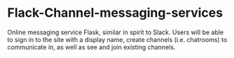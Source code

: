 # Flack-Channel-messaging-services
Online messaging service Flask, similar in spirit to Slack. Users will be able to sign in to the site with a display name, create channels (i.e. chatrooms) to communicate in, as well as see and join existing channels. 

